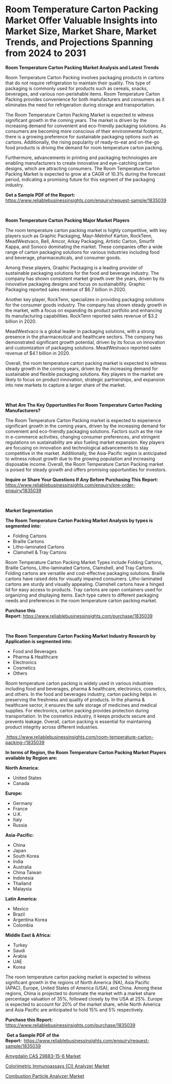 <p><h1>Room Temperature Carton Packing Market Offer Valuable Insights into Market Size, Market Share, Market Trends, and Projections Spanning from 2024 to 2031</h1></p><p><strong>Room Temperature Carton Packing Market Analysis and Latest Trends</strong></p>
<p><p>Room Temperature Carton Packing involves packaging products in cartons that do not require refrigeration to maintain their quality. This type of packaging is commonly used for products such as cereals, snacks, beverages, and various non-perishable items. Room Temperature Carton Packing provides convenience for both manufacturers and consumers as it eliminates the need for refrigeration during storage and transportation.</p><p>The Room Temperature Carton Packing Market is expected to witness significant growth in the coming years. The market is driven by the increasing demand for convenient and eco-friendly packaging solutions. As consumers are becoming more conscious of their environmental footprint, there is a growing preference for sustainable packaging options such as cartons. Additionally, the rising popularity of ready-to-eat and on-the-go food products is driving the demand for room temperature carton packing.</p><p>Furthermore, advancements in printing and packaging technologies are enabling manufacturers to create innovative and eye-catching carton designs, which are attracting consumers. The Room Temperature Carton Packing Market is expected to grow at a CAGR of 10.3% during the forecast period, indicating a promising future for this segment of the packaging industry.</p></p>
<p><strong>Get a Sample PDF of the Report:&nbsp;</strong> <a href="https://www.reliablebusinessinsights.com/enquiry/request-sample/1835039">https://www.reliablebusinessinsights.com/enquiry/request-sample/1835039</a></p>
<p>&nbsp;</p>
<p><strong>Room Temperature Carton Packing Major Market Players</strong></p>
<p><p>The room temperature carton packing market is highly competitive, with key players such as Graphic Packaging, Mayr-Melnhof Karton, RockTenn, MeadWestvaco, Bell, Amcor, Arkay Packaging, Artistic Carton, Smurfit Kappa, and Sonoco dominating the market. These companies offer a wide range of carton packaging solutions for various industries including food and beverage, pharmaceuticals, and consumer goods.</p><p>Among these players, Graphic Packaging is a leading provider of sustainable packaging solutions for the food and beverage industry. The company has shown consistent market growth over the years, driven by its innovative packaging designs and focus on sustainability. Graphic Packaging reported sales revenue of $6.7 billion in 2020.</p><p>Another key player, RockTenn, specializes in providing packaging solutions for the consumer goods industry. The company has shown steady growth in the market, with a focus on expanding its product portfolio and enhancing its manufacturing capabilities. RockTenn reported sales revenue of $3.2 billion in 2020.</p><p>MeadWestvaco is a global leader in packaging solutions, with a strong presence in the pharmaceutical and healthcare sectors. The company has demonstrated significant growth potential, driven by its focus on innovation and customization of packaging solutions. MeadWestvaco reported sales revenue of $4.1 billion in 2020.</p><p>Overall, the room temperature carton packing market is expected to witness steady growth in the coming years, driven by the increasing demand for sustainable and flexible packaging solutions. Key players in the market are likely to focus on product innovation, strategic partnerships, and expansion into new markets to capture a larger share of the market.</p></p>
<p>&nbsp;</p>
<p><strong>What Are The Key Opportunities For Room Temperature Carton Packing Manufacturers?</strong></p>
<p><p>The Room Temperature Carton Packing market is expected to experience significant growth in the coming years, driven by the increasing demand for convenient and eco-friendly packaging solutions. Factors such as the rise in e-commerce activities, changing consumer preferences, and stringent regulations on sustainability are also fueling market expansion. Key players are focusing on innovation and technological advancements to stay competitive in the market. Additionally, the Asia-Pacific region is anticipated to witness robust growth due to the growing population and increasing disposable income. Overall, the Room Temperature Carton Packing market is poised for steady growth and offers promising opportunities for investors.</p></p>
<p><strong>Inquire or Share Your Questions If Any Before Purchasing This Report:</strong> <a href="https://www.reliablebusinessinsights.com/enquiry/pre-order-enquiry/1835039">https://www.reliablebusinessinsights.com/enquiry/pre-order-enquiry/1835039</a></p>
<p>&nbsp;</p>
<p><strong>Market Segmentation</strong></p>
<p><strong>The Room Temperature Carton Packing Market Analysis by types is segmented into:</strong></p>
<p><ul><li>Folding Cartons</li><li>Braille Cartons</li><li>Litho-laminated Cartons</li><li>Clamshell & Tray Cartons</li></ul></p>
<p><p>Room Temperature Carton Packing Market Types include Folding Cartons, Braille Cartons, Litho-laminated Cartons, Clamshell, and Tray Cartons. Folding cartons are versatile and cost-effective packaging solutions. Braille cartons have raised dots for visually impaired consumers. Litho-laminated cartons are sturdy and visually appealing. Clamshell cartons have a hinged lid for easy access to products. Tray cartons are open containers used for organizing and displaying items. Each type caters to different packaging needs and preferences in the room temperature carton packing market.</p></p>
<p><strong>Purchase this Report:&nbsp;</strong><a href="https://www.reliablebusinessinsights.com/purchase/1835039">https://www.reliablebusinessinsights.com/purchase/1835039</a></p>
<p>&nbsp;</p>
<p><strong>The Room Temperature Carton Packing Market Industry Research by Application is segmented into:</strong></p>
<p><ul><li>Food and Beverages</li><li>Pharma & Healthcare</li><li>Electronics</li><li>Cosmetics</li><li>Others</li></ul></p>
<p><p>Room temperature carton packing is widely used in various industries including food and beverages, pharma & healthcare, electronics, cosmetics, and others. In the food and beverages industry, carton packing helps in preserving the freshness and quality of products. In the pharma & healthcare sector, it ensures the safe storage of medicines and medical supplies. For electronics, carton packing provides protection during transportation. In the cosmetics industry, it keeps products secure and prevents leakage. Overall, carton packing is essential for maintaining product integrity across different industries.</p></p>
<p><a href="https://www.reliablebusinessinsights.com/room-temperature-carton-packing-r1835039">&nbsp;https://www.reliablebusinessinsights.com/room-temperature-carton-packing-r1835039</a></p>
<p><strong>In terms of Region, the Room Temperature Carton Packing Market Players available by Region are:</strong></p>
<p>
    <p> <strong> North America: </strong>
        <ul>
            <li>United States</li>
            <li>Canada</li>
        </ul>
        </p> 
    <p> <strong> Europe: </strong>
        <ul>
            <li>Germany</li>
            <li>France</li>
            <li>U.K.</li>
            <li>Italy</li>
            <li>Russia</li>
        </ul>
        </p> 
    <p> <strong> Asia-Pacific: </strong>
        <ul>
            <li>China</li>
            <li>Japan</li>
            <li>South Korea</li>
            <li>India</li>
            <li>Australia</li>
            <li>China Taiwan</li>
            <li>Indonesia</li>
            <li>Thailand</li>
            <li>Malaysia</li>
        </ul>
        </p> 
    <p> <strong> Latin America: </strong>
        <ul>
            <li>Mexico</li>
            <li>Brazil</li>
            <li>Argentina Korea</li>
            <li>Colombia</li>
        </ul>
        </p> 
    <p> <strong> Middle East & Africa: </strong>
        <ul>
            <li>Turkey</li>
            <li>Saudi</li>
            <li>Arabia</li>
            <li>UAE</li>
            <li>Korea</li>
        </ul>
    </p>
    </p>
<p><p>The room temperature carton packing market is expected to witness significant growth in the regions of North America (NA), Asia Pacific (APAC), Europe, United States of America (USA), and China. Among these regions, China is projected to dominate the market with a market share percentage valuation of 35%, followed closely by the USA at 25%. Europe is expected to account for 20% of the market share, while North America and Asia Pacific are anticipated to hold 15% and 5% respectively.</p></p>
<p><strong>Purchase this Report: </strong><a href="https://www.reliablebusinessinsights.com/purchase/1835039">https://www.reliablebusinessinsights.com/purchase/1835039</a></p>
<p>&nbsp;<strong>Get a Sample PDF of the Report:&nbsp;&nbsp;</strong><a href="https://www.reliablebusinessinsights.com/enquiry/request-sample/1835039">https://www.reliablebusinessinsights.com/enquiry/request-sample/1835039</a></p>
<p><strong></strong></p>
<p><p><a href="https://github.com/dancokkoe288/Market-Research-Report-List-1/blob/main/amygdalin-cas-29883-15-6-market.md">Amygdalin CAS 29883-15-6 Market</a></p><p><a href="https://github.com/kumertitash/Market-Research-Report-List-1/blob/main/colorimetric-immunoassays-ci-analyzer-market.md">Colorimetric Immunoassays (CI) Analyzer Market</a></p><p><a href="https://github.com/mdkiwi4kiwi/Market-Research-Report-List-1/blob/main/combustion-particle-analyzer-market.md">Combustion Particle Analyzer Market</a></p></p>